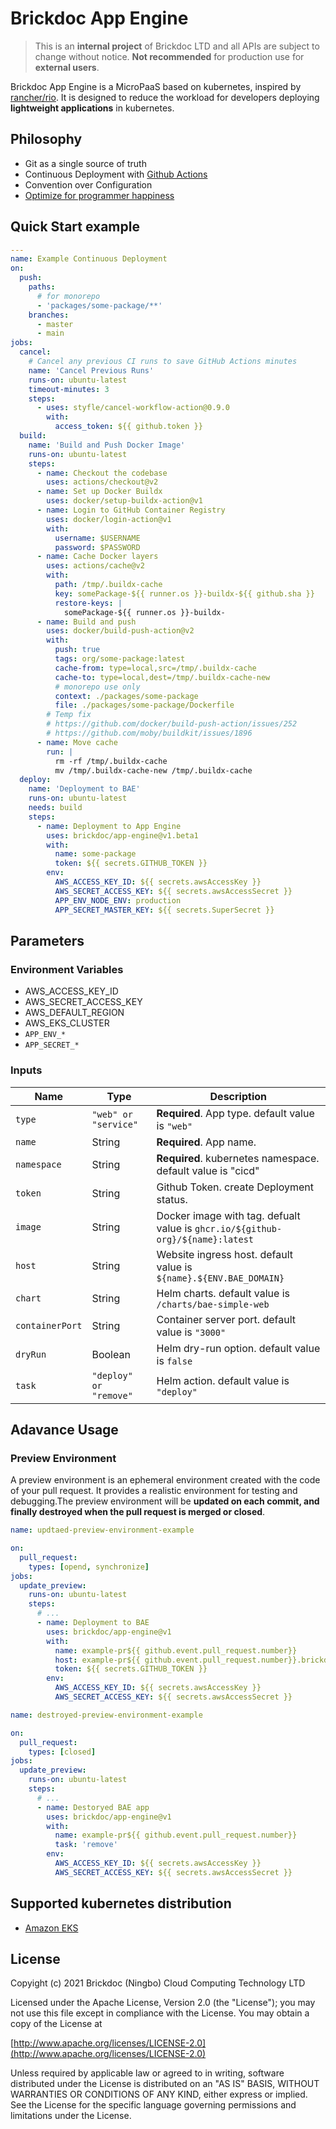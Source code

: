 # Brickdoc App Engine

> This is an **internal project** of Brickdoc LTD and all APIs are subject to change without notice.
> **Not recommended** for production use for **external users**.

Brickdoc App Engine is a MicroPaaS based on kubernetes, inspired by [rancher/rio](https://github.com/rancher/rio).
It is designed to reduce the workload for developers deploying **lightweight applications** in kubernetes.

## Philosophy

- Git as a single source of truth
- Continuous Deployment with [Github Actions](https://github.com/features/actions)
- Convention over Configuration
- [Optimize for programmer happiness](https://rubyonrails.org/doctrine/#optimize-for-programmer-happiness)

## Quick Start example

```yaml
---
name: Example Continuous Deployment
on:
  push:
    paths:
      # for monorepo
      - 'packages/some-package/**'
    branches:
      - master
      - main
jobs:
  cancel:
    # Cancel any previous CI runs to save GitHub Actions minutes
    name: 'Cancel Previous Runs'
    runs-on: ubuntu-latest
    timeout-minutes: 3
    steps:
      - uses: styfle/cancel-workflow-action@0.9.0
        with:
          access_token: ${{ github.token }}
  build:
    name: 'Build and Push Docker Image'
    runs-on: ubuntu-latest
    steps:
      - name: Checkout the codebase
        uses: actions/checkout@v2
      - name: Set up Docker Buildx
        uses: docker/setup-buildx-action@v1
      - name: Login to GitHub Container Registry
        uses: docker/login-action@v1
        with:
          username: $USERNAME
          password: $PASSWORD
      - name: Cache Docker layers
        uses: actions/cache@v2
        with:
          path: /tmp/.buildx-cache
          key: somePackage-${{ runner.os }}-buildx-${{ github.sha }}
          restore-keys: |
            somePackage-${{ runner.os }}-buildx-
      - name: Build and push
        uses: docker/build-push-action@v2
        with:
          push: true
          tags: org/some-package:latest
          cache-from: type=local,src=/tmp/.buildx-cache
          cache-to: type=local,dest=/tmp/.buildx-cache-new
          # monorepo use only
          context: ./packages/some-package
          file: ./packages/some-package/Dockerfile
        # Temp fix
        # https://github.com/docker/build-push-action/issues/252
        # https://github.com/moby/buildkit/issues/1896
      - name: Move cache
        run: |
          rm -rf /tmp/.buildx-cache
          mv /tmp/.buildx-cache-new /tmp/.buildx-cache
  deploy:
    name: 'Deployment to BAE'
    runs-on: ubuntu-latest
    needs: build
    steps:
      - name: Deployment to App Engine
        uses: brickdoc/app-engine@v1.beta1
        with:
          name: some-package
          token: ${{ secrets.GITHUB_TOKEN }}
        env:
          AWS_ACCESS_KEY_ID: ${{ secrets.awsAccessKey }}
          AWS_SECRET_ACCESS_KEY: ${{ secrets.awsAccessSecret }}
          APP_ENV_NODE_ENV: production
          APP_SECRET_MASTER_KEY: ${{ secrets.SuperSecret }}
```

## Parameters

### Environment Variables

- AWS_ACCESS_KEY_ID
- AWS_SECRET_ACCESS_KEY
- AWS_DEFAULT_REGION
- AWS_EKS_CLUSTER
- `APP_ENV_*`
- `APP_SECRET_*`

### Inputs

| Name            | Type                   | Description                                                                    |
| --------------- | ---------------------- | ------------------------------------------------------------------------------ |
| `type`          | `"web" or "service"`   | **Required**. App type. default value is `"web"`                               |
| `name`          | String                 | **Required**. App name.                                                        |
| `namespace`     | String                 | **Required**. kubernetes namespace. default value is "cicd"                    |
| `token`         | String                 | Github Token. create Deployment status.                                        |
| `image`         | String                 | Docker image with tag. defualt value is `ghcr.io/${github-org}/${name}:latest` |
| `host`          | String                 | Website ingress host. default value is `${name}.${ENV.BAE_DOMAIN}`             |
| `chart`         | String                 | Helm charts. default value is `/charts/bae-simple-web`                         |
| `containerPort` | String                 | Container server port. default value is `"3000"`                               |
| `dryRun`        | Boolean                | Helm dry-run option. default value is `false`                                  |
| `task`          | `"deploy" or "remove"` | Helm action. default value is `"deploy"`                                       |

## Adavance Usage

### Preview Environment

A preview environment is an ephemeral environment created with the code of your pull request. It provides a realistic environment for testing and debugging.The preview environment will be **updated on each commit, and finally destroyed when the pull request is merged or closed**.

```yaml
name: updtaed-preview-environment-example

on:
  pull_request:
    types: [opend, synchronize]
jobs:
  update_preview:
    runs-on: ubuntu-latest
    steps:
      # ...
      - name: Deployment to BAE
        uses: brickdoc/app-engine@v1
        with:
          name: example-pr${{ github.event.pull_request.number}}
          host: example-pr${{ github.event.pull_request.number}}.brickdoc.dev
          token: ${{ secrets.GITHUB_TOKEN }}
        env:
          AWS_ACCESS_KEY_ID: ${{ secrets.awsAccessKey }}
          AWS_SECRET_ACCESS_KEY: ${{ secrets.awsAccessSecret }}
```

```yaml
name: destroyed-preview-environment-example

on:
  pull_request:
    types: [closed]
jobs:
  update_preview:
    runs-on: ubuntu-latest
    steps:
      # ...
      - name: Destoryed BAE app
        uses: brickdoc/app-engine@v1
        with:
          name: example-pr${{ github.event.pull_request.number}}
          task: 'remove'
        env:
          AWS_ACCESS_KEY_ID: ${{ secrets.awsAccessKey }}
          AWS_SECRET_ACCESS_KEY: ${{ secrets.awsAccessSecret }}
```

## Supported kubernetes distribution

- [Amazon EKS](https://aws.amazon.com/cn/eks/)

## License

Copyight (c) 2021 Brickdoc (Ningbo) Cloud Computing Technology LTD

Licensed under the Apache License, Version 2.0 (the "License");
you may not use this file except in compliance with the License.
You may obtain a copy of the License at

[http://www.apache.org/licenses/LICENSE-2.0](http://www.apache.org/licenses/LICENSE-2.0)

Unless required by applicable law or agreed to in writing, software
distributed under the License is distributed on an "AS IS" BASIS,
WITHOUT WARRANTIES OR CONDITIONS OF ANY KIND, either express or implied.
See the License for the specific language governing permissions and
limitations under the License.
